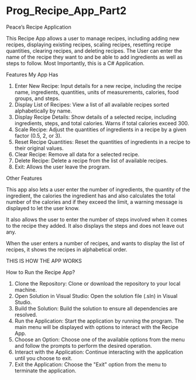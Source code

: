# Prog_Recipe_App_Part2

Peace’s Recipe Application

This Recipe App allows a user to manage recipes, including adding new recipes, displaying existing recipes, scaling recipes, resetting recipe quantities, clearing recipes, and deleting recipes. The User can enter the name of the recipe they want to and be able to add ingredients as well as steps to follow. Most Importantly, this is a C# Application.

Features My App Has

1.	Enter New Recipe: Input details for a new recipe, including the recipe name, ingredients, quantities, units of measurements, calories, food groups, and steps.
2. 	Display List of Recipes: View a list of all available recipes sorted alphabetically by name.
3. 	Display Recipe Details: Show details of a selected recipe, including ingredients, steps, and total calories. Warns if total calories exceed 300.
4.  Scale Recipe: Adjust the quantities of ingredients in a recipe by a given factor (0.5, 2, or 3).
5. 	Reset Recipe Quantities: Reset the quantities of ingredients in a recipe to their original values.
6. 	Clear Recipe: Remove all data for a selected recipe.
7.	Delete Recipe: Delete a recipe from the list of available recipes.
8. 	Exit: Allows the user leave the program.

Other Features

This app also lets a user enter the number of ingredients, the quantity of the ingredient, the calories the ingredient has and also calculates the total number of the calories and if they exceed the limit, a warning message is displayed to let the user know. 

It also allows the user to enter the number of steps involved when it comes to the recipe they added. It also displays the steps and does not leave out any.

When the user enters a number of recipes, and wants to display the list of recipes, it shows the recipes in alphabetical order. 

THIS IS HOW THE APP WORKS

 How to Run the Recipe App?
1.	Clone the Repository: Clone or download the repository to your local machine.
2.	Open Solution in Visual Studio: Open the solution file (.sln) in Visual Studio.
3.	Build the Solution: Build the solution to ensure all dependencies are resolved.
4.	Run the Application: Start the application by running the program. The main menu will be displayed with options to interact with the Recipe App.
5.	Choose an Option: Choose one of the available options from the menu and follow the prompts to perform the desired operation.
6.	Interact with the Application: Continue interacting with the application until you choose to exit.
7.	Exit the Application: Choose the "Exit" option from the menu to terminate the application.


